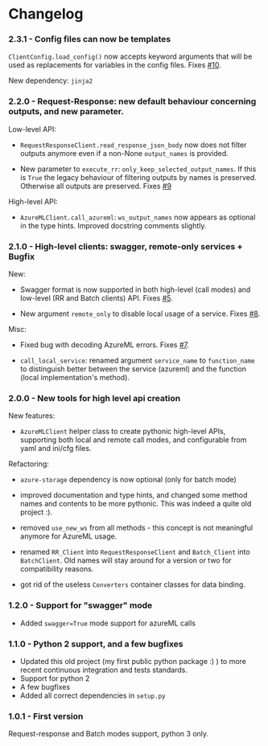 # Changelog

### 2.3.1 - Config files can now be templates

`ClientConfig.load_config()` now accepts keyword arguments that will be used as replacements for variables in the config files. Fixes [#10](https://github.com/smarie/python-azureml-client/issues/10).

New dependency: `jinja2`

### 2.2.0 - Request-Response: new default behaviour concerning outputs, and new parameter.

Low-level API:

 - `RequestResponseClient.read_response_json_body` now does not filter outputs anymore even if a non-None `output_names` is provided.
 
 - New parameter to `execute_rr`: `only_keep_selected_output_names`. If this is `True` the legacy behaviour of filtering outputs by names is preserved. Otherwise all outputs are preserved. Fixes [#9](https://github.com/smarie/python-azureml-client/issues/9)

High-level API:

 - `AzureMLClient.call_azureml`: `ws_output_names` now appears as optional in the type hints. Improved docstring comments slightly.

### 2.1.0 - High-level clients: swagger, remote-only services + Bugfix 

New:

 * Swagger format is now supported in both high-level (call modes) and low-level (RR and Batch clients) API. Fixes [#5](https://github.com/smarie/python-azureml-client/issues/5).

 * New argument `remote_only` to disable local usage of a service. Fixes [#8](https://github.com/smarie/python-azureml-client/issues/8).

Misc:

 * Fixed bug with decoding AzureML errors. Fixes [#7](https://github.com/smarie/python-azureml-client/issues/7).

 * `call_local_service`: renamed argument `service_name` to `function_name` to distinguish better between the service (azureml) and the function (local implementation's method).


### 2.0.0 - New tools for high level api creation

New features:

 * `AzureMLClient` helper class to create pythonic high-level APIs, supporting both local and remote call modes, and configurable from yaml and ini/cfg files.

Refactoring: 

 * `azure-storage` dependency is now optional (only for batch mode)

 * improved documentation and type hints, and changed some method names and contents to be more pythonic. This was indeed a quite old project :).
 
 * removed `use_new_ws` from all methods - this concept is not meaningful anymore for AzureML usage.
 
 * renamed `RR_Client` into `RequestResponseClient` and `Batch_Client` into `BatchClient`. Old names will stay around for a version or two for compatibility reasons. 

 * got rid of the useless `Converters` container classes for data binding.

### 1.2.0 - Support for "swagger" mode 

 * Added `swagger=True` mode support for azureML calls

### 1.1.0 - Python 2 support, and a few bugfixes 

 * Updated this old project (my first public python package :) ) to more recent continuous integration and tests standards.
 * Support for python 2
 * A few bugfixes
 * Added all correct dependencies in `setup.py`
 
### 1.0.1 - First version

Request-response and Batch modes support, python 3 only.
